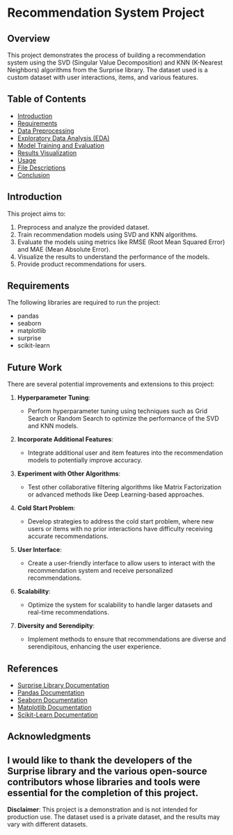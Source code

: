 # Recommendation System Project

## Overview

This project demonstrates the process of building a recommendation system using the SVD (Singular Value Decomposition) and KNN (K-Nearest Neighbors) algorithms from the Surprise library. The dataset used is a custom dataset with user interactions, items, and various features.

## Table of Contents

- [Introduction](#introduction)
- [Requirements](#requirements)
- [Data Preprocessing](#data-preprocessing)
- [Exploratory Data Analysis (EDA)](#exploratory-data-analysis-eda)
- [Model Training and Evaluation](#model-training-and-evaluation)
- [Results Visualization](#results-visualization)
- [Usage](#usage)
- [File Descriptions](#file-descriptions)
- [Conclusion](#conclusion)

## Introduction

This project aims to:
1. Preprocess and analyze the provided dataset.
2. Train recommendation models using SVD and KNN algorithms.
3. Evaluate the models using metrics like RMSE (Root Mean Squared Error) and MAE (Mean Absolute Error).
4. Visualize the results to understand the performance of the models.
5. Provide product recommendations for users.

## Requirements

The following libraries are required to run the project:

- pandas
- seaborn
- matplotlib
- surprise
- scikit-learn

## Future Work

There are several potential improvements and extensions to this project:

1. **Hyperparameter Tuning**:
    - Perform hyperparameter tuning using techniques such as Grid Search or Random Search to optimize the performance of the SVD and KNN models.

2. **Incorporate Additional Features**:
    - Integrate additional user and item features into the recommendation models to potentially improve accuracy.

3. **Experiment with Other Algorithms**:
    - Test other collaborative filtering algorithms like Matrix Factorization or advanced methods like Deep Learning-based approaches.

4. **Cold Start Problem**:
    - Develop strategies to address the cold start problem, where new users or items with no prior interactions have difficulty receiving accurate recommendations.

5. **User Interface**:
    - Create a user-friendly interface to allow users to interact with the recommendation system and receive personalized recommendations.

6. **Scalability**:
    - Optimize the system for scalability to handle larger datasets and real-time recommendations.

7. **Diversity and Serendipity**:
    - Implement methods to ensure that recommendations are diverse and serendipitous, enhancing the user experience.

## References

- [Surprise Library Documentation](http://surpriselib.com/)
- [Pandas Documentation](https://pandas.pydata.org/pandas-docs/stable/)
- [Seaborn Documentation](https://seaborn.pydata.org/)
- [Matplotlib Documentation](https://matplotlib.org/stable/contents.html)
- [Scikit-Learn Documentation](https://scikit-learn.org/stable/)

## Acknowledgments

I would like to thank the developers of the Surprise library and the various open-source contributors whose libraries and tools were essential for the completion of this project.
---

**Disclaimer**: This project is a demonstration and is not intended for production use. The dataset used is a private dataset, and the results may vary with different datasets.

